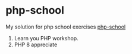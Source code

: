 # php-school
My solution for php school exercises 
    [php-school](https://www.phpschool.io/)

1. Learn you PHP workshop.
2. PHP 8 appreciate